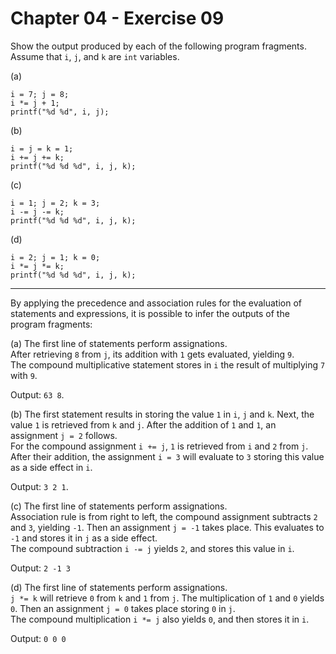 # Chapter 04 - Exercise 09

Show the output produced by each of the following program fragments. Assume that `i`, `j`, and `k` are `int` variables.  

(a) 
```
i = 7; j = 8;
i *= j + 1;   
printf("%d %d", i, j);
```
(b) 
```
i = j = k = 1;  
i += j += k;  
printf("%d %d %d", i, j, k);  
```
(c) 
```
i = 1; j = 2; k = 3;  
i -= j -= k;  
printf("%d %d %d", i, j, k);
```
(d) 
```
i = 2; j = 1; k = 0;  
i *= j *= k;  
printf("%d %d %d", i, j, k);  
```

---

By applying the precedence and association rules for the evaluation of statements and expressions, it is possible to infer the outputs of the program fragments:  

(a) 
The first line of statements perform assignations.  
After retrieving `8` from `j`, its addition with `1` gets evaluated, yielding `9`.  
The compound multiplicative statement stores in `i` the result of multiplying `7` with `9`.  

Output: `63 8`.  

(b) 
The first statement results in storing the value `1` in `i`, `j` and `k`. 
Next, the value `1` is retrieved from `k` and `j`. After the addition of `1` and `1`, an assignment `j = 2` follows.   
For the compound assignment `i += j`, `1` is retrieved from `i` and `2` from `j`. After their addition, the assignment `i = 3` will evaluate to `3` storing this value as a side effect in `i`.  

Output: `3 2 1`.

(c) 
The first line of statements perform assignations.  
Association rule is from right to left, the compound assignment subtracts `2` and `3`, yielding `-1`. Then an assignment `j = -1` takes place. This evaluates to `-1` and stores it in `j` as a side effect.  
The compound subtraction `i -= j` yields `2`, and stores this value in `i`.  

Output: `2 -1 3` 

(d) 
The first line of statements perform assignations.  
`j *= k` will retrieve `0` from `k` and `1` from `j`. The multiplication of `1` and `0` yields `0`. Then an assignment `j = 0` takes place storing `0` in `j`.  
The compound multiplication `i *= j` also yields `0`, and then stores it in `i`.  

Output: `0 0 0`
